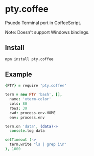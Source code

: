 pty.coffee
==========

Psuedo Terminal port in CoffeeScript.

Note: Doesn't support Windows bindings.

## Install

```bash
npm install pty.coffee
```

## Example

```coffee
{PTY} = require 'pty.coffee'

term = new PTY 'bash', [],
  name: 'xterm-color'
  cols: 80
  rows: 30
  cwd: process.env.HOME
  env: process.env

term.on 'data', (data)->
  console.log data

setTimeout (->
  term.write "ls | grep i\n"
), 1000
```
